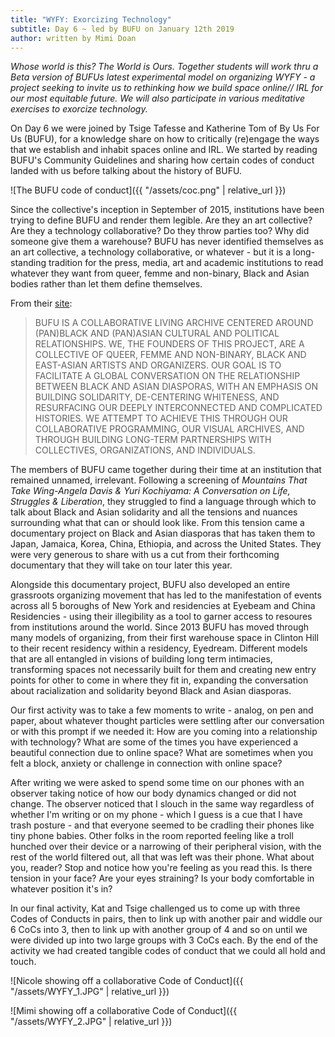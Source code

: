 ```yaml
---
title: "WYFY: Exorcizing Technology"
subtitle: Day 6 ~ led by BUFU on January 12th 2019
author: written by Mimi Doan
---
```


_Whose world is this? The World is Ours. Together students will work thru a Beta version of BUFUs latest experimental model on organizing WYFY - a project seeking to invite us to rethinking how we build space online// IRL for our most equitable future. We will also participate in various meditative exercises to exorcize technology._


On Day 6 we were joined by Tsige Tafesse and Katherine Tom of By Us For Us (BUFU), for a knowledge share on how to critically (re)engage the ways that we establish and inhabit spaces online and IRL. We started by reading BUFU's Community Guidelines and sharing how certain codes of conduct landed with us before talking about the history of BUFU.

![The BUFU code of conduct]({{ "/assets/coc.png" | relative_url }})

Since the collective's inception in September of 2015, institutions have been trying to define BUFU and render them legible. Are they an art collective? Are they a technology collaborative? Do they throw parties too? Why did someone give them a warehouse? BUFU has never identified themselves as an art collective, a technology collaborative, or whatever - but it is a long-standing tradition for the press, media, art and academic institutions to read whatever they want from queer, femme and non-binary, Black and Asian bodies rather than let them define themselves.

From their [site](http://www.bufubyusforus.com/):

>BUFU IS A COLLABORATIVE LIVING ARCHIVE CENTERED AROUND (PAN)BLACK AND (PAN)ASIAN CULTURAL AND POLITICAL RELATIONSHIPS. WE, THE FOUNDERS OF THIS PROJECT, ARE A COLLECTIVE OF QUEER, FEMME AND NON-BINARY, BLACK AND EAST-ASIAN ARTISTS AND ORGANIZERS. OUR GOAL IS TO FACILITATE A GLOBAL CONVERSATION ON THE RELATIONSHIP BETWEEN BLACK AND ASIAN DIASPORAS, WITH AN EMPHASIS ON BUILDING SOLIDARITY, DE-CENTERING WHITENESS, AND RESURFACING OUR DEEPLY INTERCONNECTED AND COMPLICATED HISTORIES. WE ATTEMPT TO ACHIEVE THIS THROUGH OUR COLLABORATIVE PROGRAMMING, OUR VISUAL ARCHIVES, AND THROUGH BUILDING LONG-TERM PARTNERSHIPS WITH COLLECTIVES, ORGANIZATIONS, AND INDIVIDUALS.

The members of BUFU came together during their time at an institution that remained unnamed, irrelevant. Following a screening of *Mountains That Take Wing-Angela Davis & Yuri Kochiyama: A Conversation on Life, Struggles & Liberation*, they struggled to find a language through which to talk about Black and Asian solidarity and all the tensions and nuances surrounding what that can or should look like. From this tension came a documentary project on Black and Asian diasporas that has taken them to Japan, Jamaica, Korea, China, Ethiopia, and across the United States. They were very generous to share with us a cut from their forthcoming documentary that they will take on tour later this year.

Alongside this documentary project, BUFU also developed an entire grassroots organizing movement that has led to the manifestation of events across all 5 boroughs of New York and residencies at Eyebeam and China Residencies - using their illegibility as a tool to garner access to resoures from institutions around the world. Since 2013 BUFU has moved through many models of organizing, from their first warehouse space in Clinton Hill to their recent residency within a residency, Eyedream. Different models that are all entangled in visions of building long term intimacies, transforming spaces not necessarily built for them and creating new entry points for other to come in where they fit in, expanding the conversation about racialization and solidarity beyond Black and Asian diasporas.

Our first activity was to take a few moments to write - analog, on pen and paper, about whatever thought particles were settling after our conversation or with this prompt if we needed it: How are you coming into a relationship with technology? What are some of the times you have experienced a beautiful connection due to online space? What are sometimes when you felt a block, anxiety or challenge in connection with online space?

After writing we were asked to spend some time on our phones with an observer taking notice of how our body dynamics changed or did not change. The observer noticed that I slouch in the same way regardless of whether I'm writing or on my phone - which I guess is a cue that I have trash posture - and that everyone seemed to be cradling their phones like tiny phone babies. Other folks in the room reported feeling like a troll hunched over their device or a narrowing of their peripheral vision, with the rest of the world filtered out, all that was left was their phone. What about you, reader? Stop and notice how you're feeling as you read this. Is there tension in your face? Are your eyes straining? Is your body comfortable in whatever position it's in?

In our final activity, Kat and Tsige challenged us to come up with three Codes of Conducts in pairs, then to link up with another pair and widdle our 6 CoCs into 3, then to link up with another group of 4 and so on until we were divided up into two large groups with 3 CoCs each. By the end of the activity we had created tangible codes of conduct that we could all hold and touch.

![Nicole showing off a collaborative Code of Conduct]({{ "/assets/WYFY_1.JPG" | relative_url }})

![Mimi showing off a collaborative Code of Conduct]({{ "/assets/WYFY_2.JPG" | relative_url }})
